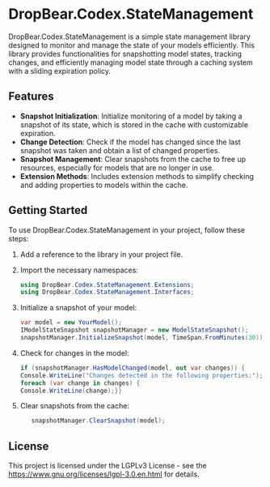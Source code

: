 # DropBear.Codex.StateManagement

DropBear.Codex.StateManagement is a simple state management library designed to monitor and manage the state of your
models efficiently. This library provides functionalities for snapshotting model states, tracking changes, and
efficiently managing model state through a caching system with a sliding expiration policy.

## Features

- **Snapshot Initialization**: Initialize monitoring of a model by taking a snapshot of its state, which is stored in
  the cache with customizable expiration.
- **Change Detection**: Check if the model has changed since the last snapshot was taken and obtain a list of changed
  properties.
- **Snapshot Management**: Clear snapshots from the cache to free up resources, especially for models that are no longer
  in use.
- **Extension Methods**: Includes extension methods to simplify checking and adding properties to models within the
  cache.

## Getting Started

To use DropBear.Codex.StateManagement in your project, follow these steps:

1. Add a reference to the library in your project file.
2. Import the necessary namespaces:

   ```csharp
   using DropBear.Codex.StateManagement.Extensions;
   using DropBear.Codex.StateManagement.Interfaces;
    ```
3. Initialize a snapshot of your model:

   ```csharp
   var model = new YourModel();
   IModelStateSnapshot snapshotManager = new ModelStateSnapshot();
   snapshotManager.InitializeSnapshot(model, TimeSpan.FromMinutes(30));
    ```
4. Check for changes in the model:

   ```csharp
   if (snapshotManager.HasModelChanged(model, out var changes)) {
   Console.WriteLine("Changes detected in the following properties:");
   foreach (var change in changes) {
   Console.WriteLine(change);}}
    ```
5. Clear snapshots from the cache:

    ```csharp
       snapshotManager.ClearSnapshot(model);
    ```

## License

This project is licensed under the LGPLv3 License - see the https://www.gnu.org/licenses/lgpl-3.0.en.html for details.
